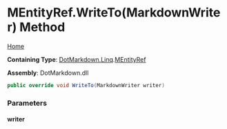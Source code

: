 <a name="_top"></a>

# MEntityRef\.WriteTo\(MarkdownWriter\) Method

[Home](../../../../README.md#_top)

**Containing Type**: [DotMarkdown.Linq](../../README.md#_top)\.[MEntityRef](../README.md#_top)

**Assembly**: DotMarkdown\.dll

```csharp
public override void WriteTo(MarkdownWriter writer)
```

### Parameters

#### writer

